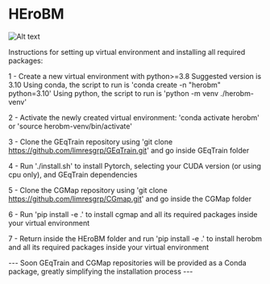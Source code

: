 # HEroBM

![Alt text](logo.svg?raw=true "HEroBM")

Instructions for setting up virtual environment and installing all required packages:

1 - Create a new virtual environment with python>=3.8
    Suggested version is 3.10
    Using conda, the script to run is 'conda create -n "herobm" python=3.10'
    Using python, the script to run is 'python -m venv ./herobm-venv'

2 - Activate the newly created virtual environment: 'conda activate herobm'
    or 'source herobm-venv/bin/activate'

3 - Clone the GEqTrain repository using 'git clone https://github.com/limresgrp/GEqTrain.git' and go inside GEqTrain folder

4 - Run './install.sh' to install Pytorch, selecting your CUDA version (or using cpu only), and GEqTrain dependencies

5 - Clone the CGMap repository using 'git clone https://github.com/limresgrp/CGmap.git' and go inside the CGMap folder

6 - Run 'pip install -e .' to install cgmap and all its required packages inside your virtual environment

7 - Return inside the HEroBM folder and run 'pip install -e .' to install herobm and all its required packages inside your virtual environment

--- Soon GEqTrain and CGMap repositories will be provided as a Conda package, greatly simplifying the installation process ---
